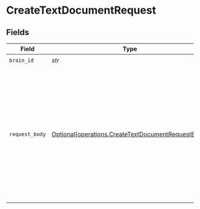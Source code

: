 # CreateTextDocumentRequest


## Fields

| Field                                                                                                                                                                                                                                 | Type                                                                                                                                                                                                                                  | Required                                                                                                                                                                                                                              | Description                                                                                                                                                                                                                           | Example                                                                                                                                                                                                                               |
| ------------------------------------------------------------------------------------------------------------------------------------------------------------------------------------------------------------------------------------- | ------------------------------------------------------------------------------------------------------------------------------------------------------------------------------------------------------------------------------------- | ------------------------------------------------------------------------------------------------------------------------------------------------------------------------------------------------------------------------------------- | ------------------------------------------------------------------------------------------------------------------------------------------------------------------------------------------------------------------------------------- | ------------------------------------------------------------------------------------------------------------------------------------------------------------------------------------------------------------------------------------- |
| `brain_id`                                                                                                                                                                                                                            | *str*                                                                                                                                                                                                                                 | :heavy_check_mark:                                                                                                                                                                                                                    | N/A                                                                                                                                                                                                                                   | {{brain_id}}                                                                                                                                                                                                                          |
| `request_body`                                                                                                                                                                                                                        | [Optional[operations.CreateTextDocumentRequestBody]](../../models/operations/createtextdocumentrequestbody.md)                                                                                                                        | :heavy_minus_sign:                                                                                                                                                                                                                    | N/A                                                                                                                                                                                                                                   | {<br/>"content": "What is an operating system? An operating system (OS) is the program that, after being initially loaded into the computer by a boot program, manages all of the other application programs in a computer............"<br/>} |